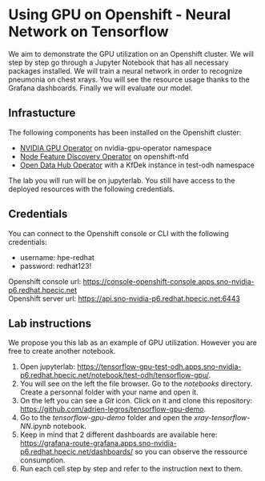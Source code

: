 # Using GPU on Openshift - Neural Network on Tensorflow

We aim to demonstrate the GPU utilization on an Openshift cluster. We will step by step go through a Jupyter Notebook that has all necessary packages installed. We will train a neural network in order to recognize pneumonia on chest xrays. You will see the resource usage thanks to the Grafana dashboards. Finally we will evaluate our model.

## Infrastucture

The following components has been installed on the Openshift cluster:
- [NVIDIA GPU Operator](https://console-openshift-console.apps.sno-nvidia-p6.redhat.hpecic.net/k8s/ns/nvidia-gpu-operator/operators.coreos.com~v1alpha1~ClusterServiceVersion/gpu-operator-certified.v22.9.0) on nvidia-gpu-operator namespace
- [Node Feature Discovery Operator](https://console-openshift-console.apps.sno-nvidia-p6.redhat.hpecic.net/k8s/ns/openshift-nfd/operators.coreos.com~v1alpha1~ClusterServiceVersion/nfd.4.11.0-202210251429) on openshift-nfd
- [Open Data Hub Operator](https://console-openshift-console.apps.sno-nvidia-p6.redhat.hpecic.net/k8s/ns/openshift-operators/operators.coreos.com~v1alpha1~ClusterServiceVersion/opendatahub-operator.v1.4.0) with a KfDek instance in test-odh namespace

The lab you will run will be on jupyterlab. You still have access to the deployed resources with the following credentials.

## Credentials

You can connect to the Openshift console or CLI with the following credentials:
- username: hpe-redhat
- password: redhat123!

Openshift console url: https://console-openshift-console.apps.sno-nvidia-p6.redhat.hpecic.net  
Openshift server url: https://api.sno-nvidia-p6.redhat.hpecic.net:6443 

## Lab instructions

We propose you this lab as an example of GPU utilization. However you are free to create another notebook.

1. Open jupyterlab: https://tensorflow-gpu-test-odh.apps.sno-nvidia-p6.redhat.hpecic.net/notebook/test-odh/tensorflow-gpu/.
2. You will see on the left the file browser. Go to the *notebooks* directory. Create a personnal folder with your name and open it.
3. On the left you can see a *Git* icon. Click on it and clone this repository: https://github.com/adrien-legros/tensorflow-gpu-demo.
4. Go to the *tensorflow-gpu-demo* folder and open the *xray-tensorflow-NN.ipynb* notebook.
5. Keep in mind that 2 different dashboards are available here: https://grafana-route-grafana.apps.sno-nvidia-p6.redhat.hpecic.net/dashboards/ so you can observe the ressource consumption.
6. Run each cell step by step and refer to the instruction next to them.
